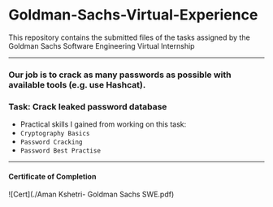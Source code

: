 # Goldman-Sachs-Virtual-Experience
This repository contains the submitted files of the tasks assigned by the Goldman Sachs Software Engineering Virtual Internship

---
### Our job is to crack as many passwords as possible with available tools (e.g. use Hashcat). 

### Task: Crack leaked password database
- Practical skills I gained from working on this task:
- `Cryptography Basics` 
- `Password Cracking`
- `Password Best Practise`

---
#### Certificate of Completion
![Cert](./Aman Kshetri- Goldman Sachs SWE.pdf)
